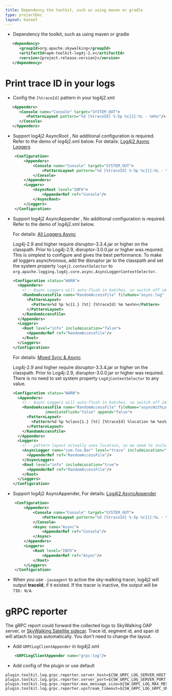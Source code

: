```yaml
---
title: Dependency the toolkit, such as using maven or gradle
type: projectDoc
layout: baseof
---
```

* Dependency the toolkit, such as using maven or gradle
```xml
   <dependency>
      <groupId>org.apache.skywalking</groupId>
      <artifactId>apm-toolkit-log4j-2.x</artifactId>
      <version>{project.release.version}</version>
   </dependency>
```

# Print trace ID in your logs

* Config the `[%traceId]` pattern in your log4j2.xml
```xml
   <Appenders>
      <Console name="Console" target="SYSTEM_OUT">
         <PatternLayout pattern="%d [%traceId] %-5p %c{1}:%L - %m%n"/>
      </Console>
   </Appenders>
```

* Support log4j2 AsyncRoot , No additional configuration is required. Refer to the demo of log4j2.xml below. For details: [Log4j2 Async Loggers](https://logging.apache.org/log4j/2.x/manual/async.html)
```xml
    <Configuration>
        <Appenders>
            <Console name="Console" target="SYSTEM_OUT">
                <PatternLayout pattern="%d [%traceId] %-5p %c{1}:%L - %m%n"/>
            </Console>
        </Appenders>
        <Loggers>
            <AsyncRoot level="INFO">
                <AppenderRef ref="Console"/>
            </AsyncRoot>
        </Loggers>
    </Configuration>
```
* Support log4j2 AsyncAppender , No additional configuration is required. Refer to the demo of log4j2.xml below. 

    For details: [All Loggers Async](https://logging.apache.org/log4j/2.x/manual/async.html#AllAsync) 

    Log4j-2.9 and higher require disruptor-3.3.4.jar or higher on the classpath. Prior to Log4j-2.9, disruptor-3.0.0.jar or higher was required.
    This is simplest to configure and gives the best performance. To make all loggers asynchronous, add the disruptor jar to the classpath and 
    set the system property `log4j2.contextSelector` to `org.apache.logging.log4j.core.async.AsyncLoggerContextSelector`.
    ```xml
    <Configuration status="WARN">
      <Appenders>
        <!-- Async Loggers will auto-flush in batches, so switch off immediateFlush. -->
        <RandomAccessFile name="RandomAccessFile" fileName="async.log" immediateFlush="false" append="false">
          <PatternLayout>
            <Pattern>%d %p %c{1.} [%t] [%traceId] %m %ex%n</Pattern>
          </PatternLayout>
        </RandomAccessFile>
      </Appenders>
      <Loggers>
        <Root level="info" includeLocation="false">
          <AppenderRef ref="RandomAccessFile"/>
        </Root>
      </Loggers>
    </Configuration>
    ```
    For details: [Mixed Sync & Async](https://logging.apache.org/log4j/2.x/manual/async.html#MixedSync-Async)
    
    Log4j-2.9 and higher require disruptor-3.3.4.jar or higher on the classpath. Prior to Log4j-2.9, disruptor-3.0.0.jar or higher was required. 
    There is no need to set system property `Log4jContextSelector` to any value.
    
    ```xml
    <Configuration status="WARN">
      <Appenders>
        <!-- Async Loggers will auto-flush in batches, so switch off immediateFlush. -->
        <RandomAccessFile name="RandomAccessFile" fileName="asyncWithLocation.log"
                  immediateFlush="false" append="false">
          <PatternLayout>
            <Pattern>%d %p %class{1.} [%t] [%traceId] %location %m %ex%n</Pattern>
          </PatternLayout>
        </RandomAccessFile>
      </Appenders>
      <Loggers>
        <!-- pattern layout actually uses location, so we need to include it -->
        <AsyncLogger name="com.foo.Bar" level="trace" includeLocation="true">
          <AppenderRef ref="RandomAccessFile"/>
        </AsyncLogger>
        <Root level="info" includeLocation="true">
          <AppenderRef ref="RandomAccessFile"/>
        </Root>
      </Loggers>
    </Configuration>
    ```
* Support log4j2 AsyncAppender, For details: [Log4j2 AsyncAppender](https://logging.apache.org/log4j/2.x/manual/appenders.html)
```xml
    <Configuration>
        <Appenders>
            <Console name="Console" target="SYSTEM_OUT">
                <PatternLayout pattern="%d [%traceId] %-5p %c{1}:%L - %m%n"/>
            </Console>
            <Async name="Async">
                <AppenderRef ref="Console"/>
            </Async>
        </Appenders>
        <Loggers>
            <Root level="INFO">
                <AppenderRef ref="Async"/>
            </Root>
        </Loggers>
    </Configuration>
```
* When you use `-javaagent` to active the sky-walking tracer, log4j2 will output **traceId**, if it existed. If the tracer is inactive, the output will be `TID: N/A`.

# gRPC reporter

The gRPC report could forward the collected logs to SkyWalking OAP server, or [SkyWalking Satellite sidecar](https://github.com/apache/skywalking-satellite). Trace id, segment id, and span id will attach to logs automatically. You don't need to change the layout.

* Add `GRPCLogClientAppender` in log4j2.xml

```xml
    <GRPCLogClientAppender name="grpc-log"/>
```

*  Add config of the plugin or use default

```properties
plugin.toolkit.log.grpc.reporter.server_host=${SW_GRPC_LOG_SERVER_HOST:127.0.0.1}
plugin.toolkit.log.grpc.reporter.server_port=${SW_GRPC_LOG_SERVER_PORT:11800}
plugin.toolkit.log.grpc.reporter.max_message_size=${SW_GRPC_LOG_MAX_MESSAGE_SIZE:10485760}
plugin.toolkit.log.grpc.reporter.upstream_timeout=${SW_GRPC_LOG_GRPC_UPSTREAM_TIMEOUT:30}
```